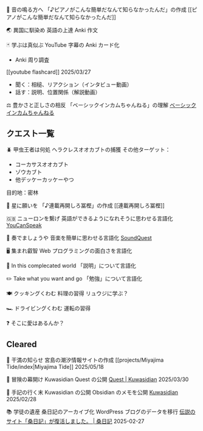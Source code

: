 




🎹 音の鳴る方へ
「♪ピアノがこんな簡単だなんて知らなかったんだ」の作成
[[ピアノがこんな簡単だなんて知らなかったんだ]]


🌏 異国に馴染め
英語の上達
Anki
作文


🃏 学ぶは真似ぶ
YouTube 字幕の Anki カード化
- Anki 周り調査

[[youtube flashcard]]
2025/03/27

- 聞く：相槌、リアクション（インタビュー動画）
- 話す：説明、位置関係（解説動画）


⚖️ 豊かさと正しさの相反
「ベーシックインカムちゃんねる」の理解
[ベーシックインカムちゃんねる](https://www.youtube.com/@basicincom)

## クエスト一覧


🪲 甲虫王者は何処
ヘラクレスオオカブトの捕獲
その他ターゲット：
- コーカサスオオカブト
- ゾウカブト
- 他デッケーカッケーやつ

目的地：密林


🧞 星に願いを
「♪連載再開しろ冨樫」の作成
[[連載再開しろ冨樫]]


🇬🇧 ニューロンを繋げ
英語ができるようになれそうに思わせる言語化
[YouCanSpeak](https://youcanspeak.net/)


🎼 奏でましょうや
音楽を簡単に思わせる言語化
[SoundQuest](https://soundquest.jp/quest/)


🖥️ 集まれ叡智
Web プログラミングの面白さを言語化


🤔 In this complecated world
「説明」について言語化


✏️ Take what you want and go
「勉強」について言語化


🍽️ クッキングくわむ
料理の習得
リュウジに学ぶ？


🏎️ ドライビングくわむ
運転の習得


❓ そこに愛はあるんか？


## Cleared
🌊 干満の知らせ
宮島の潮汐情報サイトの作成
[[projects/Miyajima Tide/index|Miyajima Tide]]
2025/05/18


🌄 冒険の幕開け
Kuwasidian Quest の公開
[Quest | Kuwasidian](https://noy4.github.io/kuwasidian/quest.html)
2025/03/30


📝 手記の行く末
Kuwasidian の公開
Obsidian のメモを公開
[Kuwasidian](https://noy4.github.io/kuwasidian/)
2025/02/28


📚 学徒の遺産
桑日記のアーカイブ化
WordPress ブログのデータを移行
[伝説のサイト「桑日記」が復活しました。 | 桑日記](https://noy4.github.io/wordpress-archive/posts/kuwanikki-again.html)
2025-02-27